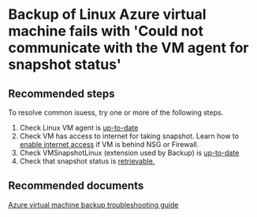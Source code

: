 <properties
	pageTitle="Backup of Linux Azure virtual machine fails with 'Could not communicate with the VM agent for snapshot status'"
	description="Linux VM Snapshot issues"
	service="microsoft.recoveryservices"
	resource="vaults"
	authors="trinadhk"
	displayOrder="1"
	selfHelpType="resource"
	supportTopicIds=""
	resourceTags=""
	productPesIds=""
	cloudEnvironments="MoonCake"
	articleId="2feefab9-c5ec-444c-a189-ae575462729f"
/>

# Backup of Linux Azure virtual machine fails with 'Could not communicate with the VM agent for snapshot status'

## **Recommended steps**
To resolve common isuess, try one or more of the following steps.

1. Check Linux VM agent is [up-to-date](https://docs.azure.cn/backup/backup-azure-troubleshoot-vm-backup-fails-snapshot-timeout#cause-2-the-microsoft-azure-vm-agent-installed-in-the-vm-is-out-of-date-for-linux-vms)
2. Check VM has access to internet for taking snapshot. Learn how to [enable internet access](https://docs.azure.cn/backup/backup-azure-troubleshoot-vm-backup-fails-snapshot-timeout#cause-1-the-vm-does-not-have-internet-access) if VM is behind NSG or Firewall. 
3. Check VMSnapshotLinux (extension used by Backup) is [up-to-date](https://docs.azure.cn/backup/backup-azure-troubleshoot-vm-backup-fails-snapshot-timeout#cause-3-the-backup-extension-fails-to-update-or-load)
4. Check that snapshot status is [retrievable.](https://docs.azure.cn/backup/backup-azure-troubleshoot-vm-backup-fails-snapshot-timeout#cause-4-the-snapshots-status-cannot-be-retrieved-or-the-snapshots-cannot-be-taken)


## **Recommended documents**
[Azure virtual machine backup troubleshooting guide](https://docs.azure.cn/backup/backup-azure-vms-troubleshoot)<br>
